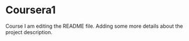 # Coursera1
Course
I am editing the README file. Adding some more details about the project description.
